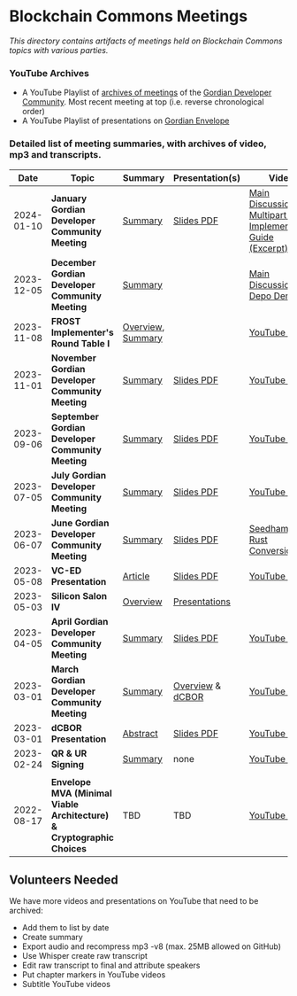 # Blockchain Commons Meetings

_This directory contains artifacts of meetings held on Blockchain Commons topics with various parties._

### YouTube Archives

* A YouTube Playlist of [archives of meetings](https://www.youtube.com/playlist?list=PLCkrqxOY1Fbp-P1Yv-7gmu75i2QS2Z6vk) of the [Gordian Developer Community](https://github.com/BlockchainCommons/Gordian-Developer-Community). Most recent meeting at top (i.e. reverse chronological order)
* A YouTube Playlist of presentations on [Gordian Envelope](https://www.youtube.com/playlist?list=PLCkrqxOY1FbooYwJ7ZhpJ_QQk8Az1aCnG)

### Detailed list of meeting summaries, with archives of video, mp3 and transcripts.

| Date | Topic | Summary | Presentation(s) | Video | Audio | Transcript |
|------|-------|---------|-----------------|-------|-------|----------------|
| 2024-01-10 | **January Gordian Developer Community Meeting** | [Summary](https://github.com/BlockchainCommons/Gordian-Developer-Community/discussions/124) | [Slides PDF](2024/01-10/presentation.pdf)| [Main Discussion](https://www.youtube.com/watch?v=xRYgEczhekg), [Multipart UR Implementation Guide (Excerpt)](https://www.youtube.com/watch?v=z9fmgCqMZvw)| | [Raw](2024/01-10/transcript.md) |
| 2023-12-05 | **December Gordian Developer Community Meeting** | [Summary](https://github.com/BlockchainCommons/Gordian-Developer-Community/discussions/123) | | [Main Discussion](https://www.youtube.com/watch?v=Z8zHew8fhT0), [Depo Demo](https://www.youtube.com/watch?v=7uW6xlT4hTk) | | [Raw](2023/12-06/transcript.md)
| 2023-11-08 | **FROST Implementer's Round Table I** | [Overview](https://developer.blockchaincommons.com/frost/meeting1/), [Summary](https://developer.blockchaincommons.com/frost/meeting1/summary/) | | [YouTube Video](https://www.youtube.com/watch?v=U9MvNuyCpE4) | | [Raw](https://developer.blockchaincommons.com/frost/meeting1/transcript/) |
| 2023-11-01 | **November Gordian Developer Community Meeting** | [Summary](https://github.com/BlockchainCommons/Gordian-Developer-Community/discussions/120) | [Slides PDF](2023/11-01/presentation.pdf) | [YouTube Video](https://www.youtube.com/watch?v=gid528Ivxww) | | [Raw](2023/11-01/transcript.md)
| 2023-09-06 | **September Gordian Developer Community Meeting** | [Summary](https://github.com/BlockchainCommons/Gordian-Developer-Community/discussions/118) | [Slides PDF](2023/09-06/presentation.pdf) | [YouTube Video](https://www.youtube.com/watch?v=KlauBKUA9xw) | | 
| 2023-07-05 | **July Gordian Developer Community Meeting** | [Summary](https://github.com/BlockchainCommons/Gordian-Developer-Community/discussions/114) | [Slides PDF](2023/07-05/presentation.pdf) | [YouTube Video](https://www.youtube.com/watch?v=9fyICk0lwL0) | | [Raw](2023/07-05/transcript.md)
| 2023-06-07 | **June Gordian Developer Community Meeting** | [Summary](https://github.com/BlockchainCommons/Gordian-Developer-Community/discussions/112) | [Slides PDF](2023/06-07/presentation.pdf) | [Seedhammer](https://www.youtube.com/watch?v=fXP9LjnLAfo), [Rust Conversion](https://www.youtube.com/watch?v=KvO1GRRu_ow) | | [Seedhammer Raw](2023/06-07/seedhammer-transcript.md), [Rust Raw](2023/06-07/rust-transcript.md) | 
| 2023-05-08 | **VC-ED Presentation** | [Article](https://www.blockchaincommons.com/articles/Dangerous-Educational-Credentials/) | [Slides PDF](https://www.blockchaincommons.com/assets/pdfs/digital-credentials-next-step.pdf) | [YouTube Video](https://www.youtube.com/watch?v=0YvyhdwvvB0) | | [Raw](2023/05-08/transcript.md) |
| 2023-05-03 | **Silicon Salon IV** | [Overview](https://www.siliconsalon.info/salon4/) | [Presentations](https://www.siliconsalon.info/salon4/presentations/) |
| 2023-04-05 | **April Gordian Developer Community Meeting** | [Summary](https://github.com/BlockchainCommons/Gordian-Developer-Community/discussions/108) | [Slides PDF](2023/04-05/presentation.pdf) | [YouTube Video](https://www.youtube.com/watch?v=EyYiwYpui5Q) | [MP3 Audio](2023/04-05/audio.mp3?raw=true) | [Raw](2023/04-05/transcript.md) |
| 2023-03-01 | **March Gordian Developer Community Meeting** | [Summary](https://github.com/BlockchainCommons/Gordian-Developer-Community/discussions/105) | [Overview](2023/03-01/presentation.pdf) & [dCBOR](2023/03-01/presentation-dcbor.pdf) | [YouTube Video](https://www.youtube.com/watch?v=WekNVLdvNvM) | [MP3 Audio](2023/03-01/audio.mp3?raw=true) | [Edited](2023/03-01/transcript.md) |
| 2023-03-01 | **dCBOR Presentation** | [Abstract](2023/03-01/transcript-dcbor.md) | [Slides PDF](2023/03-01/presentation-dcbor.pdf) | [YouTube Video](https://www.youtube.com/watch?v=NlJE8oF1B5M) | [MP3 Audio](2023/03-01/audio-dcbor.mp3?raw=true) | [Edited](2023/03-01/transcript-dcbor.md)
| 2023-02-24|**QR & UR Signing**| [Summary](https://github.com/BlockchainCommons/Gordian-Developer-Community/discussions/103) | none | [YouTube Video](https://www.youtube.com/watch?v=4HTuYL9-4T0) | [MP3 Audio](2023/02-24/audio.mp3?raw=true) | [Edited](2023/02-24/transcript.md) |
| | | | | | | |
| 2022-08-17 | **Envelope MVA (Minimal Viable Architecture) & Cryptographic Choices** | TBD | TBD | [YouTube Video](https://www.youtube.com/watch?v=S0deyIHXukk) | [MP3 Audio](2023/02-24/audio.mp3?raw=true) | [Raw](2022/08-17/transcript.md) |

## Volunteers Needed

We have more videos and presentations on YouTube that need to be archived:
* Add them to list by date
* Create summary
* Export audio and recompress mp3 -v8 (max. 25MB allowed on GitHub)
* Use Whisper create raw transcript
* Edit raw transcript to final and attribute speakers
* Put chapter markers in YouTube videos
* Subtitle YouTube videos
